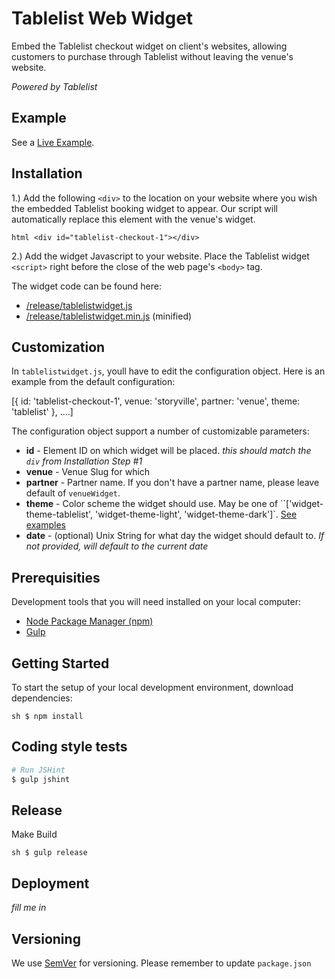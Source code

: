 # Tablelist Web Widget

Embed the Tablelist checkout widget on client's websites, allowing customers to purchase through Tablelist without leaving the venue's website.

*Powered by Tablelist*

## Example

See a [Live Example](tablelist.com/widgets/storyville).

## Installation

1.) Add the following ``<div>`` to the location on your website where you wish the embedded Tablelist booking widget to appear. Our script will automatically replace this element with the venue's widget.

```html <div id="tablelist-checkout-1"></div>```

2.) Add the widget Javascript to your website. Place the Tablelist widget ``<script>`` right before the close of the web page's ``<body>`` tag.

The widget code can be found here:

* [/release/tablelistwidget.js](/release/tablelistwidget.js)
* [/release/tablelistwidget.min.js](/release/tablelistwidget.min.js) (minified)

## Customization

In ``tablelistwidget.js``, youll have to edit the configuration object. Here is an example from the default configuration:

[{
  id: 'tablelist-checkout-1',
  venue: 'storyville',
  partner: 'venue',
  theme: 'tablelist'
}, ....]

The configuration object support a number of customizable parameters:

* **id** - Element ID on which widget will be placed. *this should match the ``div`` from Installation Step #1*
* **venue** - Venue Slug for which 
* **partner** - Partner name. If you don't have a partner name, please leave default of ``venueWidget``.
* **theme** - Color scheme the widget should use. May be one of ``['widget-theme-tablelist', 'widget-theme-light', 'widget-theme-dark']`. [See examples](https://www.tablelist.com/widgets/storyville)
* **date** - (optional) Unix String for what day the widget should default to. *If not provided, will default to the current date*

## Prerequisities

Development tools that you will need installed on your local computer:

* [Node Package Manager (npm)](http://blog.npmjs.org/post/85484771375/how-to-install-npm)
* [Gulp](https://github.com/gulpjs/gulp/blob/master/docs/getting-started.md)

## Getting Started

To start the setup of your local development environment, download dependencies:

```sh $ npm install```

## Coding style tests

``` sh
# Run JSHint
$ gulp jshint
```

## Release

Make Build

```sh $ gulp release```

## Deployment

*fill me in*

## Versioning

We use [SemVer](http://semver.org/) for versioning. Please remember to update ``package.json``
